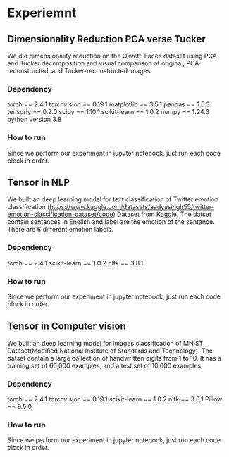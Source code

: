 # Experiemnt

## Dimensionality Reduction PCA verse Tucker 
We did dimensionality reduction on the Olivetti Faces dataset using PCA and Tucker decomposition and visual comparison of original, PCA-reconstructed, and Tucker-reconstructed images.

### Dependency
torch == 2.4.1
torchvision == 0.19.1
matplotlib == 3.5.1
pandas == 1.5.3
tensorly ==  0.9.0
scipy == 1.10.1
scikit-learn == 1.0.2
numpy == 1.24.3
python version 3.8

### How to run 
Since we perform our experiment in jupyter notebook, just run each code block in order. 


## Tensor in NLP
We built an deep learning model for text classification of Twitter emotion classification (https://www.kaggle.com/datasets/aadyasingh55/twitter-emotion-classification-dataset/code) Dataset from Kaggle. The datset contain sentances in English and label are the emotion of the sentance. There are 6 different emotion labels. 

### Dependency
torch == 2.4.1
scikit-learn == 1.0.2
nltk == 3.8.1

### How to run 
Since we perform our experiment in jupyter notebook, just run each code block in order. 


## Tensor in Computer vision
We built an deep learning model for images classification of MNIST Dataset(Modified National Institute of Standards and Technology). The datset contain a large collection of handwritten digits from 1 to 10. It has a training set of 60,000 examples, and a test set of 10,000 examples.

### Dependency
torch == 2.4.1
torchvision == 0.19.1
scikit-learn == 1.0.2
nltk == 3.8.1
Pillow == 9.5.0

### How to run 
Since we perform our experiment in jupyter notebook, just run each code block in order. 
